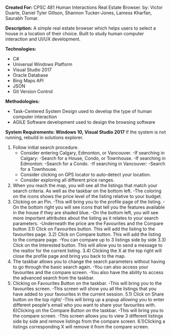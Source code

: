 **Created For:** CPSC 481 Human Interactions
Real Estate Browser.
by: Victor Duarte, Daniel Tyler Gillson, Shannon Tucker-Jones, Lamess Kharfan, Saurabh Tomar.

**Description:** A simple real estate browser which helps users to select a house in a location of their choice. Built to study human computer interaction and UI/UX development.

**Technologies:**
* C#
* Universal Windows Platform
* Visual Studio 2017
* Oracle Database
* Bing Maps API
* JSON
* Git Version Control

**Methodologies:**

* Task-Centered System Design used to develop the type of human computer interaction
* AGILE Software development used to design the browsing software

**System Requirements: Windows 10, Visual Studio 2017**
If the system is not running, rebuild in solutions explorer.
1) Follow initial search procedure.
    - Consider entering Calgary, Edmonton, or Vancouver.
        -If searching in Calgary:
            -Search for a House, Condo, or Townhouse.
    -If searching in Edmonton:
        -Search for a Condo.
    -If searching in Vancouver:
        -Search for a Townhouse.
    - Consider clicking on GPS locator to auto-detect your location.
    - Consider exploring all different price ranges.
2) When you reach the map, you will see all the listings that match your search criteria. As well as the taskbar on the bottom left.
    -The coloring on the icons shows the price level of the listing relative to your budget.
3) Clicking on an Pin.
    -This will bring you to the profile page of the listing.
    -On the bottom right you will see icons that tell you the features available in the house if they are shaded blue.
    -On the bottom left, you will see more important attributes about the listing as it relates to your search parameters.
    -Underneath the price are the Favourites and the Compare button
    3.1) Click on Favourites button. This will add the listing to the favourites page.
    3.2) Click on Compare button. This will add the listing to the compare page.
          -You can compare up to 3 listings side by side
    3.3) Click on the Interested button. This will allow you to send a message to the realtor for the current listing.
    3.4) Clicking the X at the top right will close the profile page and bring you back to the map.
4) The taskbar allows you to change the search parameters without having to go through the basic search again.
    -You can also access your favourites and the compare screen.
    -You also have the ability to access the advanced search from the taskbar.
5) Clicking on Favourites Button on the taskbar.
    -This will bring you to the favourites screen.
    -This screen will show you all the listings that you have added to your favourites in the current session.
    5.1) Click on Share button on the top right/
           -This will bring up a popup allowing you to enter different people's email who you want to share your favourites with.
6)Clicking on the Compare Button on the taskbar.
    -This will bring you to the compare screen.
    -This screen allows you to view 3 different listings side by side and remove listings from the compare screen.
    6.1)Clicking a listings corresponding X will remove it from the compare screen.
